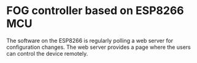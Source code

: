 # FOG controller based on ESP8266 MCU

The software on the ESP8266 is regularly polling a web server for configuration changes.
The web server provides a page where the users can control the device remotely.
